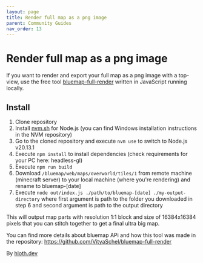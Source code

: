 ```yaml
---
layout: page
title: Render full map as a png image
parent: Community Guides
nav_order: 13
---
```


# Render full map as a png image

If you want to render and export your full map as a png image with a top-view, use the free tool [bluemap-full-render](https://github.com/VityaSchel/bluemap-full-render) written in JavaScript running locally.

## Install

1. Clone repository
2. Install [nvm.sh](https://nvm.sh) for Node.js (you can find Windows installation instructions in the NVM repository)
3. Go to the cloned repository and execute `nvm use` to switch to Node.js v20.13.1
4. Execute `npm install` to install dependencies (check requirements for your PC here: headless-gl)
5. Execute `npm run build`
6. Download `/bluemap/web/maps/overworld/tiles/1` from remote machine (minecraft server) to your local machine (where you're rendering) and rename to bluemap-[date]
7. Execute `node out/index.js ./path/to/bluemap-[date] ./my-output-directory` where first argument is path to the folder you downloaded in step 6 and second argument is path to the output directory

This will output map parts with resolution 1:1 block and size of 16384х16384 pixels that you can stitch together to get a final ultra big map.

You can find more details about bluemap APi and how this tool was made in the repository: https://github.com/VityaSchel/bluemap-full-render

By [hloth.dev](https://hloth.dev)

